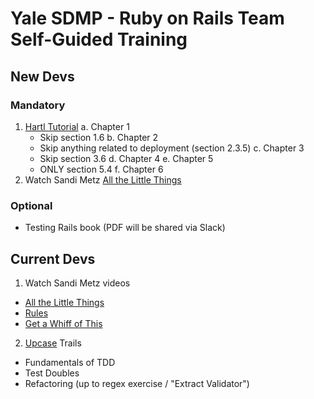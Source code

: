 # Yale SDMP - Ruby on Rails Team Self-Guided Training

## New Devs

### Mandatory

1. [Hartl Tutorial](https://www.railstutorial.org/book)
  a. Chapter 1
    * Skip section 1.6
  b. Chapter 2
    * Skip anything related to deployment (section 2.3.5)
  c. Chapter 3
    * Skip section 3.6
  d. Chapter 4
  e. Chapter 5
    * ONLY section 5.4
  f. Chapter 6
2. Watch Sandi Metz [All the Little Things](https://youtu.be/8bZh5LMaSmE)

### Optional

* Testing Rails book (PDF will be shared via Slack)

## Current Devs

1. Watch Sandi Metz videos
  * [All the Little Things](https://youtu.be/8bZh5LMaSmE)
  * [Rules](https://youtu.be/npOGOmkxuio)
  * [Get a Whiff of This](https://youtu.be/PJjHfa5yxlU)
2. [Upcase](https://thoughtbot.com/upcase) Trails
  * Fundamentals of TDD
  * Test Doubles
  * Refactoring (up to regex exercise / "Extract Validator")
